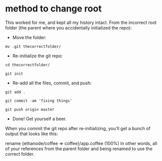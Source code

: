 # method to change root
This worked for me, and kept all my history intact. From the incorrect root folder (the parent where you accidentally initialized the repo):

- Move the folder:

`mv .git thecorrectfolder/`

- Re-initialize the git repo:

`cd thecorrectfolder/`

`git init`

- Re-add all the files, commit, and push:

`git add .`

`git commit -am 'fixing things'`

`git push origin master`

- Done! Get yourself a beer.

When you commit the git repo after re-initializing, you'll get a bunch of output that looks like this:

rename {ethanode/coffee => coffee}/app.coffee (100%)
In other words, all of your references from the parent folder and being renamed to use the correct folder.
